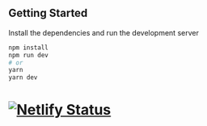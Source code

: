 ## Getting Started

Install the dependencies and run the development server

```bash
npm install
npm run dev
# or
yarn
yarn dev
```

# [![Netlify Status](https://api.netlify.com/api/v1/badges/ab7dee5d-5419-4b10-a635-720a7c9e150d/deploy-status)](https://app.netlify.com/sites/petrolnaut-portfolio-v3/deploys)